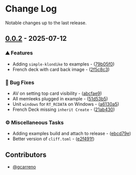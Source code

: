 # Change Log

Notable changes up to the last release.

## [0.0.2](https://github.com/gcarreno/objpas-card-framework/compare/v0.0.1..v0.0.2) - 2025-07-12

### ⛰️  Features

- Adding `simple-klondike` to examples - ([79b05f0](https://github.com/gcarreno/objpas-card-framework/commit/79b05f0c7490c607ee87db2d814f46033a843edd))
- French deck with card back image - ([2f5c8c3](https://github.com/gcarreno/objpas-card-framework/commit/2f5c8c3d5ba885d98a44bff1988d45d4f86ee8a2))

### 🐛 Bug Fixes

- AV on setting top card visibility - ([abcfae9](https://github.com/gcarreno/objpas-card-framework/commit/abcfae9c69f0148105a275e995995d1b65c5fbb1))
- All memleeks plugged in example - ([51d53b5](https://github.com/gcarreno/objpas-card-framework/commit/51d53b5b7ba116b69dc765d390c130d08bd6883e))
- Unit `windows` for `RT_RCDATA` on Windows - ([a6130a5](https://github.com/gcarreno/objpas-card-framework/commit/a6130a5d23903a255c234e681972136fe2708de6))
- French Deck missing `inherit Create` - ([21ab430](https://github.com/gcarreno/objpas-card-framework/commit/21ab4302a850669250a3ea7f9092d226c58942b1))

### ⚙️ Miscellaneous Tasks

- Adding examples build and attach to release - ([ebcd79e](https://github.com/gcarreno/objpas-card-framework/commit/ebcd79eedabe30ccfcf98a7b0c591ea7bf630bf2))
- Better version of `cliff.toml` - ([e2f491f](https://github.com/gcarreno/objpas-card-framework/commit/e2f491f8ec5cf762be3e11fa951f8f8a02d3f49f))

## Contributors

* [@gcarreno](https://github.com/gcarreno)

